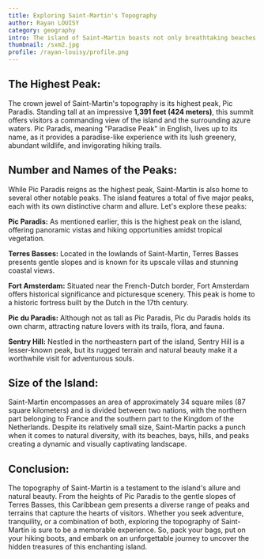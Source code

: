 ```yaml
---
title: Exploring Saint-Martin's Topography
author: Rayan LOUISY
category: geography
intro: The island of Saint-Martin boasts not only breathtaking beaches and a vibrant cultural scene but also a diverse and captivating topography. This enchanting island, known for its blend of French and Dutch influences, presents a landscape that ranges from rolling hills to rugged cliffs, creating a paradise for both adventure seekers and nature enthusiasts. In this article, we will delve into the topography of Saint-Martin.
thumbnail: /sxm2.jpg
profile: /rayan-louisy/profile.png
---
```




## The Highest Peak:

The crown jewel of Saint-Martin's topography is its highest peak, Pic Paradis. Standing tall at an impressive **1,391 feet (424 meters)**, this summit offers visitors a commanding view of the island and the surrounding azure waters. Pic Paradis, meaning "Paradise Peak" in English, lives up to its name, as it provides a paradise-like experience with its lush greenery, abundant wildlife, and invigorating hiking trails.

## Number and Names of the Peaks:

While Pic Paradis reigns as the highest peak, Saint-Martin is also home to several other notable peaks. The island features a total of five major peaks, each with its own distinctive charm and allure. Let's explore these peaks:

**Pic Paradis:** As mentioned earlier, this is the highest peak on the island, offering panoramic vistas and hiking opportunities amidst tropical vegetation.

**Terres Basses:** Located in the lowlands of Saint-Martin, Terres Basses presents gentle slopes and is known for its upscale villas and stunning coastal views.

**Fort Amsterdam:** Situated near the French-Dutch border, Fort Amsterdam offers historical significance and picturesque scenery. This peak is home to a historic fortress built by the Dutch in the 17th century.

**Pic du Paradis:** Although not as tall as Pic Paradis, Pic du Paradis holds its own charm, attracting nature lovers with its trails, flora, and fauna.

**Sentry Hill:** Nestled in the northeastern part of the island, Sentry Hill is a lesser-known peak, but its rugged terrain and natural beauty make it a worthwhile visit for adventurous souls.

## Size of the Island:

Saint-Martin encompasses an area of approximately 34 square miles (87 square kilometers) and is divided between two nations, with the northern part belonging to France and the southern part to the Kingdom of the Netherlands. Despite its relatively small size, Saint-Martin packs a punch when it comes to natural diversity, with its beaches, bays, hills, and peaks creating a dynamic and visually captivating landscape.

## Conclusion:

The topography of Saint-Martin is a testament to the island's allure and natural beauty. From the heights of Pic Paradis to the gentle slopes of Terres Basses, this Caribbean gem presents a diverse range of peaks and terrains that capture the hearts of visitors. Whether you seek adventure, tranquility, or a combination of both, exploring the topography of Saint-Martin is sure to be a memorable experience. So, pack your bags, put on your hiking boots, and embark on an unforgettable journey to uncover the hidden treasures of this enchanting island.
